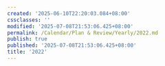 ```yaml
---
created: '2025-06-10T22:20:03.084+08:00'
cssclasses: ''
modified: '2025-07-08T21:53:06.425+08:00'
permalink: /Calendar/Plan & Review/Yearly/2022.md
publish: true
published: '2025-07-08T21:53:06.425+08:00'
title: '2022'
---
```


